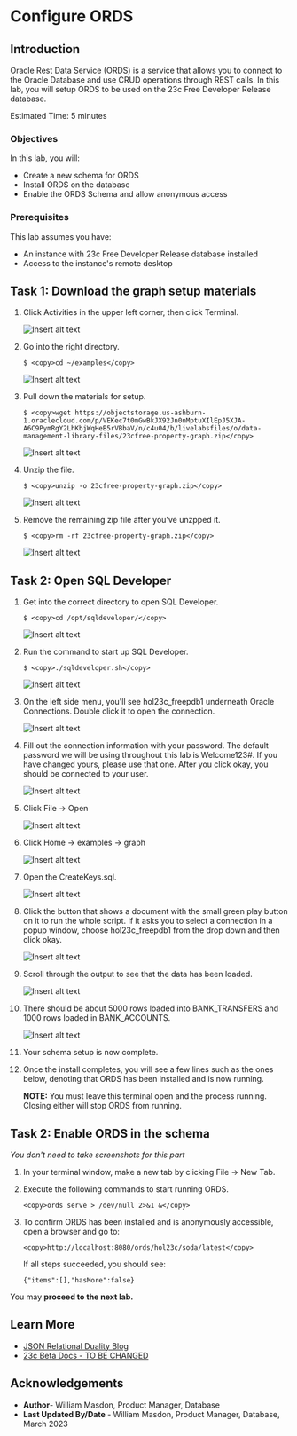 # Configure ORDS

## Introduction

Oracle Rest Data Service (ORDS) is a service that allows you to connect to the Oracle Database and use CRUD operations through REST calls. In this lab, you will setup ORDS to be used on the 23c Free Developer Release database. 

Estimated Time: 5 minutes


### Objectives

In this lab, you will:

- Create a new schema for ORDS
- Install ORDS on the database
- Enable the ORDS Schema and allow anonymous access

### Prerequisites

This lab assumes you have:
- An instance with 23c Free Developer Release database installed
- Access to the instance's remote desktop


## Task 1: Download the graph setup materials


1. Click Activities in the upper left corner, then click Terminal.

    ![Insert alt text](images/example.png)

2. Go into the right directory.

    ```
    $ <copy>cd ~/examples</copy>
    ```

    ![Insert alt text](images/example.png)

3. Pull down the materials for setup.

    ```
    $ <copy>wget https://objectstorage.us-ashburn-1.oraclecloud.com/p/VEKec7t0mGwBkJX92Jn0nMptuXIlEpJ5XJA-A6C9PymRgY2LhKbjWqHeB5rVBbaV/n/c4u04/b/livelabsfiles/o/data-management-library-files/23cfree-property-graph.zip</copy>
    ```

    ![Insert alt text](images/example.png)

4. Unzip the file.

    ```
    $ <copy>unzip -o 23cfree-property-graph.zip</copy>
    ```

    ![Insert alt text](images/example.png)

3. Remove the remaining zip file after you've unzpped it.

    ```
    $ <copy>rm -rf 23cfree-property-graph.zip</copy>
    ```

    ![Insert alt text](images/example.png)

## Task 2: Open SQL Developer

1. Get into the correct directory to open SQL Developer.

    ```
    $ <copy>cd /opt/sqldeveloper/</copy>
    ```

    ![Insert alt text](images/example.png)

2. Run the command to start up SQL Developer.

    ```
    $ <copy>./sqldeveloper.sh</copy>
    ```

    ![Insert alt text](images/example.png)

3. On the left side menu, you'll see hol23c_freepdb1 underneath Oracle Connections. Double click it to open the connection.


    ![Insert alt text](images/example.png)

4. Fill out the connection information with your password. The default password we will be using throughout this lab is Welcome123#. If you have changed yours, please use that one. After you click okay, you should be connected to your user.

    ![Insert alt text](images/example.png)

5. Click File -> Open

    ![Insert alt text](images/example.png)

6. Click Home -> examples -> graph

    ![Insert alt text](images/example.png)

7. Open the CreateKeys.sql.

    ![Insert alt text](images/example.png)

8. Click the button that shows a document with the small green play button on it to run the whole script. If it asks you to select a connection in a popup window, choose hol23c_freepdb1 from the drop down and then click okay.

    ![Insert alt text](images/example.png)

9. Scroll through the output to see that the data has been loaded.

    ![Insert alt text](images/example.png)

10. There should be about 5000 rows loaded into BANK_TRANSFERS and 1000 rows loaded in BANK_ACCOUNTS.

    ![Insert alt text](images/example.png)

11. Your schema setup is now complete.

14. Once the install completes, you will see a few lines such as the ones below, denoting that ORDS has been installed and is now running. 

    **NOTE:** You must leave this terminal open and the process running. Closing either will stop ORDS from running. 


## Task 2: Enable ORDS in the schema

*You don't need to take screenshots for this part*

1. In your terminal window, make a new tab by clicking File -> New Tab.


2. Execute the following commands to start running ORDS. 

    ``` 
    <copy>ords serve > /dev/null 2>&1 &</copy>
    ```
    
3. To confirm ORDS has been installed and is anonymously accessible, open a browser and go to: 

    ```
    <copy>http://localhost:8080/ords/hol23c/soda/latest</copy>
    ```

    If all steps succeeded, you should see:

    ```
    {"items":[],"hasMore":false}
    ```

You may **proceed to the next lab.**

## Learn More

- [JSON Relational Duality Blog](https://blogs.oracle.com/database/post/json-relational-duality-app-dev)
- [23c Beta Docs - TO BE CHANGED](https://docs-stage.oracle.com/en/database/oracle/oracle-database/23/index.html)

## Acknowledgements

- **Author**- William Masdon, Product Manager, Database 
- **Last Updated By/Date** - William Masdon, Product Manager, Database, March 2023
